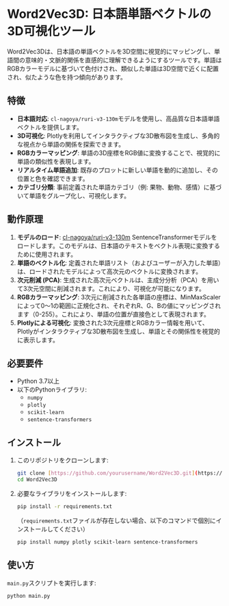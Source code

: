 # Word2Vec3D: 日本語単語ベクトルの3D可視化ツール

Word2Vec3Dは、日本語の単語ベクトルを3D空間に視覚的にマッピングし、単語間の意味的・文脈的関係を直感的に理解できるようにするツールです。単語はRGBカラーモデルに基づいて色付けされ、類似した単語は3D空間で近くに配置され、似たような色を持つ傾向があります。

## 特徴

* **日本語対応**: `cl-nagoya/ruri-v3-130m`モデルを使用し、高品質な日本語単語ベクトルを提供します。
* **3D可視化**: Plotlyを利用してインタラクティブな3D散布図を生成し、多角的な視点から単語の関係を探索できます。
* **RGBカラーマッピング**: 単語の3D座標をRGB値に変換することで、視覚的に単語の類似性を表現します。
* **リアルタイム単語追加**: 既存のプロットに新しい単語を動的に追加し、その位置と色を確認できます。
* **カテゴリ分類**: 事前定義された単語カテゴリ（例: 果物、動物、感情）に基づいて単語をグループ化し、可視化します。

## 動作原理

1.  **モデルのロード**: [cl-nagoya/ruri-v3-130m](https://huggingface.co/cl-nagoya/ruri-v3-130m) SentenceTransformerモデルをロードします。このモデルは、日本語のテキストをベクトル表現に変換するために使用されます。
2.  **単語のベクトル化**: 定義された単語リスト（およびユーザーが入力した単語）は、ロードされたモデルによって高次元のベクトルに変換されます。
3.  **次元削減 (PCA)**: 生成された高次元ベクトルは、主成分分析（PCA）を用いて3次元空間に削減されます。これにより、可視化が可能になります。
4.  **RGBカラーマッピング**: 3次元に削減された各単語の座標は、MinMaxScalerによって0〜1の範囲に正規化され、それぞれR、G、Bの値にマッピングされます（0-255）。これにより、単語の位置が直接色として表現されます。
5.  **Plotlyによる可視化**: 変換された3次元座標とRGBカラー情報を用いて、Plotlyがインタラクティブな3D散布図を生成し、単語とその関係性を視覚的に表示します。

## 必要要件

* Python 3.7以上
* 以下のPythonライブラリ:
    * `numpy`
    * `plotly`
    * `scikit-learn`
    * `sentence-transformers`

## インストール

1.  このリポジトリをクローンします:
    ```bash
    git clone [https://github.com/yourusername/Word2Vec3D.git](https://github.com/yourusername/Word2Vec3D.git)
    cd Word2Vec3D
    ```
2.  必要なライブラリをインストールします:
    ```bash
    pip install -r requirements.txt
    ```
    （`requirements.txt`ファイルが存在しない場合、以下のコマンドで個別にインストールしてください）
    ```bash
    pip install numpy plotly scikit-learn sentence-transformers
    ```

## 使い方

`main.py`スクリプトを実行します:

```bash
python main.py
